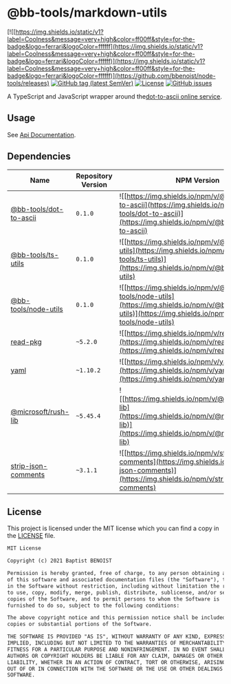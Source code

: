 # @bb-tools/markdown-utils

[![[https://img.shields.io/static/v1?label=Coolness&message=very+high&color=ff00ff&style=for-the-badge&logo=ferrari&logoColor=ffffff](https://img.shields.io/static/v1?label=Coolness&message=very+high&color=ff00ff&style=for-the-badge&logo=ferrari&logoColor=ffffff)](https://img.shields.io/static/v1?label=Coolness&message=very+high&color=ff00ff&style=for-the-badge&logo=ferrari&logoColor=ffffff)](https://github.com/bbenoist/node-tools/releases)
[![GitHub tag (latest SemVer)](https://img.shields.io/github/v/tag/bbenoist/node-tools?label=Version&logo=git&sort=semver)](https://github.com/bbenoist/node-tools/releases)
[![License](https://img.shields.io/github/license/bbenoist/node-tools?label=License&logo=github)](https://raw.githubusercontent.com/bbenoist/node-tools/master/LICENSE)
[![GitHub issues](https://img.shields.io/github/issues/bbenoist/node-tools?label=Issues&logo=github)](https://github.com/bbenoist/node-tools/issues)

A TypeScript and JavaScript wrapper around the[dot-to-ascii online service](https://github.com/ggerganov/dot-to-ascii).

## Usage

See [Api Documentation](https://github.com/bbenoist/node-tools/tree/master/doc/projects/dot-to-ascii.md).

## Dependencies

| Name                                                                       | Repository Version | NPM Version                                                                                                                                                        |
| -------------------------------------------------------------------------- | ------------------ | ------------------------------------------------------------------------------------------------------------------------------------------------------------------ |
| [@bb-tools/dot-to-ascii](https://npmjs.com/package/@bb-tools/dot-to-ascii) | `0.1.0`            | ![[https://img.shields.io/npm/v/@bb-tools/dot-to-ascii](https://img.shields.io/npm/v/@bb-tools/dot-to-ascii)](https://img.shields.io/npm/v/@bb-tools/dot-to-ascii) |
| [@bb-tools/ts-utils](https://npmjs.com/package/@bb-tools/ts-utils)         | `0.1.0`            | ![[https://img.shields.io/npm/v/@bb-tools/ts-utils](https://img.shields.io/npm/v/@bb-tools/ts-utils)](https://img.shields.io/npm/v/@bb-tools/ts-utils)             |
| [@bb-tools/node-utils](https://npmjs.com/package/@bb-tools/node-utils)     | `0.1.0`            | ![[https://img.shields.io/npm/v/@bb-tools/node-utils](https://img.shields.io/npm/v/@bb-tools/node-utils)](https://img.shields.io/npm/v/@bb-tools/node-utils)       |
| [read-pkg](https://npmjs.com/package/read-pkg)                             | `~5.2.0`           | ![[https://img.shields.io/npm/v/read-pkg](https://img.shields.io/npm/v/read-pkg)](https://img.shields.io/npm/v/read-pkg)                                           |
| [yaml](https://npmjs.com/package/yaml)                                     | `~1.10.2`          | ![[https://img.shields.io/npm/v/yaml](https://img.shields.io/npm/v/yaml)](https://img.shields.io/npm/v/yaml)                                                       |
| [@microsoft/rush-lib](https://npmjs.com/package/@microsoft/rush-lib)       | `~5.45.4`          | ![[https://img.shields.io/npm/v/@microsoft/rush-lib](https://img.shields.io/npm/v/@microsoft/rush-lib)](https://img.shields.io/npm/v/@microsoft/rush-lib)          |
| [strip-json-comments](https://npmjs.com/package/strip-json-comments)       | `~3.1.1`           | ![[https://img.shields.io/npm/v/strip-json-comments](https://img.shields.io/npm/v/strip-json-comments)](https://img.shields.io/npm/v/strip-json-comments)          |

## License

This project is licensed under the MIT license which you can find a copy in the [LICENSE](https://raw.githubusercontent.com/bbenoist/node-tools/master/LICENSE) file.

```txt
MIT License

Copyright (c) 2021 Baptist BENOIST

Permission is hereby granted, free of charge, to any person obtaining a copy
of this software and associated documentation files (the "Software"), to deal
in the Software without restriction, including without limitation the rights
to use, copy, modify, merge, publish, distribute, sublicense, and/or sell
copies of the Software, and to permit persons to whom the Software is
furnished to do so, subject to the following conditions:

The above copyright notice and this permission notice shall be included in all
copies or substantial portions of the Software.

THE SOFTWARE IS PROVIDED "AS IS", WITHOUT WARRANTY OF ANY KIND, EXPRESS OR
IMPLIED, INCLUDING BUT NOT LIMITED TO THE WARRANTIES OF MERCHANTABILITY,
FITNESS FOR A PARTICULAR PURPOSE AND NONINFRINGEMENT. IN NO EVENT SHALL THE
AUTHORS OR COPYRIGHT HOLDERS BE LIABLE FOR ANY CLAIM, DAMAGES OR OTHER
LIABILITY, WHETHER IN AN ACTION OF CONTRACT, TORT OR OTHERWISE, ARISING FROM,
OUT OF OR IN CONNECTION WITH THE SOFTWARE OR THE USE OR OTHER DEALINGS IN THE
SOFTWARE.
```

